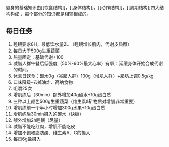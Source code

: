 健身的基础知识由[[饮食结构]]，[[身体结构]]，[[动作结构]]，[[周期结构]]四大结构构成 ，每个部分的知识都是相辅相成的。

## 每日任务

1. 睡眠要求8H，最低饮水量2L （睡眠增长肌肉，代谢皮质醇）
2. 每日大于500g生重蔬菜
3. 热量固定：基础代谢+100
4. 减脂人群午餐后低强度（50%-60%最大心率）有氧：延缓身体开始合成代谢的时间。
5. 休息日饮食：碳水0g（减脂人群）100g（增肌人群）+脂肪上调0.5g/kg
6. 口味降级-去掉油炸、高纳食物
7. 咀嚼25次
8. 增肌练后（30min）额外增加40g碳水+10g蛋白质
9. 三种以上颜色500g生重蔬菜（维生素&矿物质对增肌非常重要）
10. 增肌练前一个半小时增加300g水果+10g蛋白质
11. 增肌练后30min摄入的碳水（快碳）
12. 额外增加2h睡眠（尽量）
13. 减脂不能吃红肉，增肌不能吃皮
14. 增加不饱和脂肪酸、维生素A、C的摄入
15. 每日6g盐摄入

